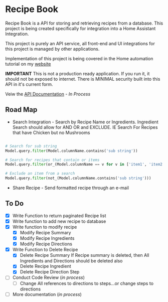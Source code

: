  # Recipe Book

 Recipe Book is a API for storing and retrieving recipes from a database. This project is being created specifically for integration into a Home Assistant Integration. 

 This project is purely an API service, all front-end and UI integrations for this project is managed by other applications. 

 Implementation of this project is being covered in the Home automation tutorial on my [website](http://www.kranous.com/projects/home_automation/homeAutomation_00.html)

**IMPORTANT**
This is not a production ready application. If you run it, it should not be exposed to internet. There is MINIMAL security built into this API in it's current form.
<br>

Veiw the [API Documentation](docs/api_reference.md) - *In Process*

## Road Map
 - Search Integration - Search by Recipe Name or Ingredients. Ingredient Search should allow for AND OR and EXCLUDE. IE Search For Recipes that have Chicken but no Mushrooms
 ```Python

# Search for sub string
Model.query.filter(Model.columnName.contains('sub string'))

# Search for recipes that contain or items
Model.query.filter(or_(Model.columnName == v for v in ['item1', 'item2', 'item3']))

# Exclude an item from a search
Model.query.filter(not_(Model.columnName.contains('sub string')))

 ```

 - Share Recipe - Send formatted recipe through an e-mail


## To Do
- [x] Write Function to return paginated Recipe list
- [x] Write function to add new recipe to database
- [x] Write function to modify recipe
    - [x] Modify Recipe Summary
    - [x] Modify Recipe Ingredients
    - [x] Modify Recipe Directions
- [x] Write Function to Delete Recipe
    - [x] Delete Recipe Summary
        If Recipe summary is deleted, then All Ingredients and Directions should be deleted also
    - [x] Delete Recipe Ingredient
    - [x] Delete Recipe Direction Step
- [ ] Conduct Code Review (*in process*)
    - [ ] Change All references to directions to steps...or change steps to directions
- [ ] More documentation (*in process*)
